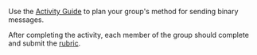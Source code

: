 
Use the [Activity Guide](https://docs.google.com/document/d/1Y8xQNTiYkSv8lxfpxbvJuAzMVSmL-vXtscJWawYa_Vw/edit?usp=sharing) to plan your group's method for sending binary messages.

After completing the activity, each member of the group should complete and submit the [rubric](https://docs.google.com/document/d/1bTty8ONdyqxN9a0A9vOlO6mpToUaql2ytWSIRIl_jh4/edit?usp=sharing).
